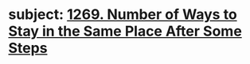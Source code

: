 # subject: <a href="https://leetcode.com/problems/number-of-ways-to-stay-in-the-same-place-after-some-steps/description/?envType=daily-question&envId=2023-10-15">1269. Number of Ways to Stay in the Same Place After Some Steps</a>
